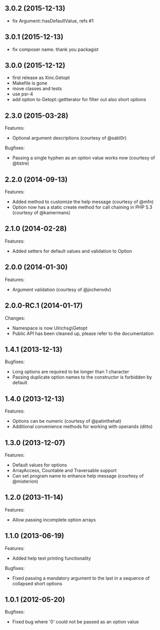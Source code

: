## 3.0.2 (2015-12-13)

* fix Argument::hasDefaultValue, refs #1

## 3.0.1 (2015-12-13)

* fix composer name. thank you packagist

## 3.0.0 (2015-12-12)

* first release as Xinc.Getopt
* Makefile is gone
* move classes and tests
* use psr-4
* add option to Getopt::getIterator for filter out also short options

## 2.3.0 (2015-03-28)

Features:
* Optional argument descriptions (courtesy of @sabl0r)

Bugfixes:
* Passing a single hyphen as an option value works now (courtesy of @tistre)


## 2.2.0 (2014-09-13)

Features:
* Added method to customize the help message (courtesy of @mfn)
* Option now has a static create method for call chaining in PHP 5.3 (courtesy of @kamermans)


## 2.1.0 (2014-02-28)

Features:
* Added setters for default values and validation to Option


## 2.0.0 (2014-01-30)

Features:
* Argument validation (courtesy of @jochenvdv)


## 2.0.0-RC.1 (2014-01-17)

Changes:
* Namespace is now Ulrichsg\Getopt
* Public API has been cleaned up, please refer to the documentation


## 1.4.1 (2013-12-13)

Bugfixes:
* Long options are required to be longer than 1 character
* Passing duplicate option names to the constructor is forbidden by default


## 1.4.0 (2013-12-13)

Features:
* Options can be numeric (courtesy of @patinthehat)
* Additional convenience methods for working with operands (ditto)


## 1.3.0 (2013-12-07)

Features:
* Default values for options
* ArrayAccess, Countable and Traversable support
* Can set program name to enhance help message (courtesy of @misterion)


## 1.2.0 (2013-11-14)

Features:
* Allow passing incomplete option arrays


## 1.1.0 (2013-06-19)

Features:
* Added help text printing functionality

Bugfixes:
* Fixed passing a mandatory argument to the last in a sequence of collapsed short options


## 1.0.1 (2012-05-20)

Bugfixes:
* Fixed bug where '0' could not be passed as an option value


